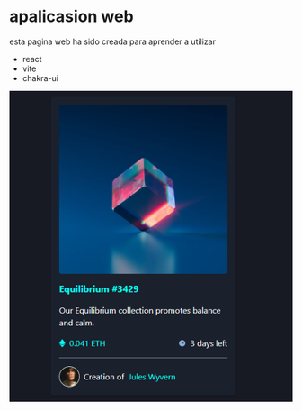 # apalicasion web

esta pagina web ha sido creada para aprender a utilizar

- react
- vite
- chakra-ui

![pantalla de aplicasion web](./doc/img/img1.png)

